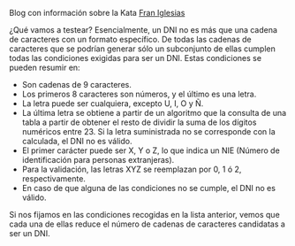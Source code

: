 Blog con información sobre la Kata
[Fran Iglesias](https://franiglesias.github.io/iniciacion-tdd/) 


¿Qué vamos a testear?
Esencialmente, un DNI no es más que una cadena de caracteres con un formato específico.
De todas las cadenas de caracteres que se podrían generar sólo un subconjunto de ellas cumplen todas las condiciones exigidas para ser un DNI. Estas condiciones se pueden resumir en:

- Son cadenas de 9 caracteres.
- Los primeros 8 caracteres son números, y el último es una letra.
- La letra puede ser cualquiera, excepto U, I, O y Ñ.
- La última letra se obtiene a partir de un algoritmo que la consulta de una tabla a partir de obtener el resto de dividir la suma de los dígitos numéricos entre 23. Si la letra suministrada no se corresponde con la calculada, el DNI no es válido.
- El primer carácter puede ser X, Y o Z, lo que indica un NIE (Número de identificación para personas extranjeras).
- Para la validación, las letras XYZ se reemplazan por 0, 1 ó 2, respectivamente.
- En caso de que alguna de las condiciones no se cumple, el DNI no es válido.

Si nos fijamos en las condiciones recogidas en la lista anterior, vemos que cada una de ellas reduce el número de cadenas de caracteres candidatas a ser un DNI.